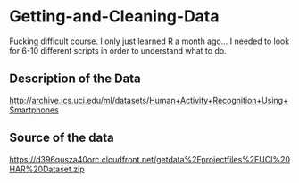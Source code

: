 # Getting-and-Cleaning-Data

Fucking difficult course. I only just learned R a month ago... I needed to look for 6-10 different scripts in order to understand what to do.

## Description of the Data
http://archive.ics.uci.edu/ml/datasets/Human+Activity+Recognition+Using+Smartphones

## Source of the data
https://d396qusza40orc.cloudfront.net/getdata%2Fprojectfiles%2FUCI%20HAR%20Dataset.zip

